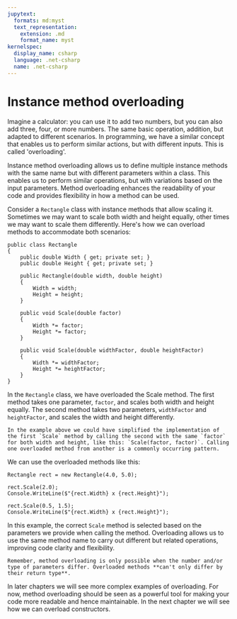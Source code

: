 ```yaml
---
jupytext:
  formats: md:myst
  text_representation:
    extension: .md
    format_name: myst
kernelspec:
  display_name: csharp
  language: .net-csharp
  name: .net-csharp
---
```


# Instance method overloading

Imagine a calculator: you can use it to add two numbers, but you can also add three, four, or more numbers. The same basic operation, addition, but adapted to different scenarios. In programming, we have a similar concept that enables us to perform similar actions, but with different inputs. This is called 'overloading'.

Instance method overloading allows us to define multiple instance methods with the same name but with different parameters within a class. This enables us to perform similar operations, but with variations based on the input parameters. Method overloading enhances the readability of your code and provides flexibility in how a method can be used.

Consider a `Rectangle` class with instance methods that allow scaling it. Sometimes we may want to scale both width and height equally, other times we may want to scale them differently. Here's how we can overload methods to accommodate both scenarios:

```{code-cell}
public class Rectangle
{
    public double Width { get; private set; }
    public double Height { get; private set; }

    public Rectangle(double width, double height)
    {
        Width = width;
        Height = height;
    }

    public void Scale(double factor)
    {
        Width *= factor;
        Height *= factor;
    }

    public void Scale(double widthFactor, double heightFactor)
    {
        Width *= widthFactor;
        Height *= heightFactor;
    }
}
```

In the `Rectangle` class, we have overloaded the Scale method. The first method takes one parameter, `factor`, and scales both width and height equally. The second method takes two parameters, `widthFactor` and `heightFactor`, and scales the width and height differently.

```{note}
In the example above we could have simplified the implementation of the first `Scale` method by calling the second with the same `factor` for both width and height, like this: `Scale(factor, factor)`. Calling one overloaded method from another is a commonly occurring pattern.
```

We can use the overloaded methods like this:

```{code-cell}
Rectangle rect = new Rectangle(4.0, 5.0);

rect.Scale(2.0);
Console.WriteLine($"{rect.Width} x {rect.Height}");

rect.Scale(0.5, 1.5);
Console.WriteLine($"{rect.Width} x {rect.Height}");
```

In this example, the correct `Scale` method is selected based on the parameters we provide when calling the method. Overloading allows us to use the same method name to carry out different but related operations, improving code clarity and flexibility.

```{note}
Remember, method overloading is only possible when the number and/or type of parameters differ. Overloaded methods **can't only differ by their return type**.
```

In later chapters we will see more complex examples of overloading. For now, method overloading should be seen as a powerful tool for making your code more readable and hence maintainable.
In the next chapter we will see how we can overload constructors.


